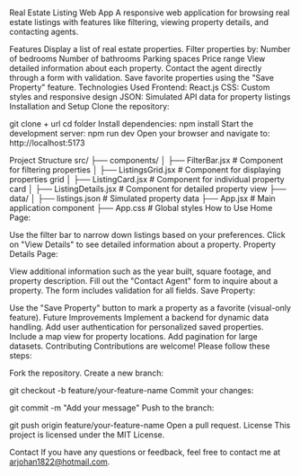 #

Real Estate Listing Web App
A responsive web application for browsing real estate listings with features like filtering, viewing property details, and contacting agents.

Features
Display a list of real estate properties.
Filter properties by:
Number of bedrooms
Number of bathrooms
Parking spaces
Price range
View detailed information about each property.
Contact the agent directly through a form with validation.
Save favorite properties using the "Save Property" feature.
Technologies Used
Frontend: React.js
CSS: Custom styles and responsive design
JSON: Simulated API data for property listings
Installation and Setup
Clone the repository:

git clone + url
cd folder
Install dependencies:
npm install
Start the development server:
npm run dev
Open your browser and navigate to:
http://localhost:5173

Project Structure
src/
├── components/
│ ├── FilterBar.jsx # Component for filtering properties
│ ├── ListingsGrid.jsx # Component for displaying properties grid
│ ├── ListingCard.jsx # Component for individual property card
│ ├── ListingDetails.jsx # Component for detailed property view
├── data/
│ ├── listings.json # Simulated property data
├── App.jsx # Main application component
├── App.css # Global styles
How to Use
Home Page:

Use the filter bar to narrow down listings based on your preferences.
Click on "View Details" to see detailed information about a property.
Property Details Page:

View additional information such as the year built, square footage, and property description.
Fill out the "Contact Agent" form to inquire about a property. The form includes validation for all fields.
Save Property:

Use the "Save Property" button to mark a property as a favorite (visual-only feature).
Future Improvements
Implement a backend for dynamic data handling.
Add user authentication for personalized saved properties.
Include a map view for property locations.
Add pagination for large datasets.
Contributing
Contributions are welcome! Please follow these steps:

Fork the repository.
Create a new branch:

git checkout -b feature/your-feature-name
Commit your changes:

git commit -m "Add your message"
Push to the branch:

git push origin feature/your-feature-name
Open a pull request.
License
This project is licensed under the MIT License.

Contact
If you have any questions or feedback, feel free to contact me at arjohan1822@hotmail.com.
